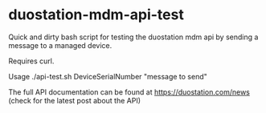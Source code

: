 # duostation-mdm-api-test
Quick and dirty bash script for testing the duostation mdm api by sending a message to a managed device.

Requires curl.

Usage
./api-test.sh DeviceSerialNumber "message to send"

The full API documentation can be found at https://duostation.com/news (check for the latest post about the API)
